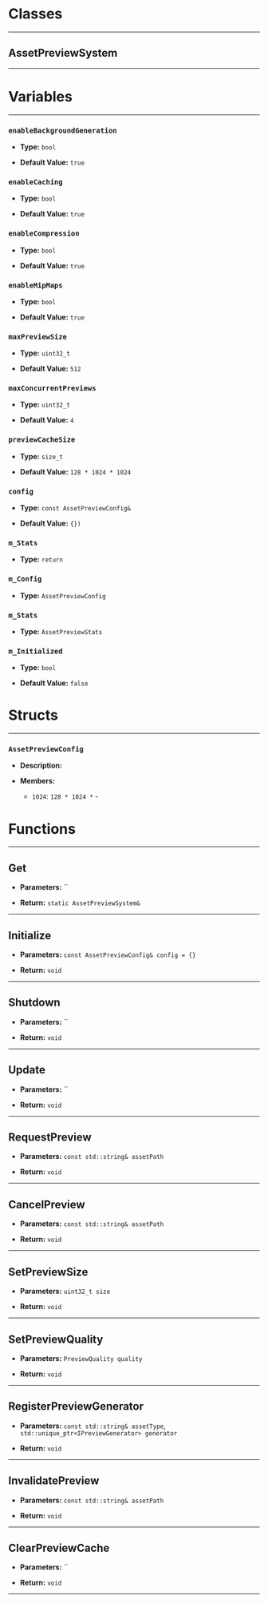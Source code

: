 # Classes
---

## AssetPreviewSystem
---




# Variables
---

### `enableBackgroundGeneration`

- **Type:** `bool`

- **Default Value:** `true`



### `enableCaching`

- **Type:** `bool`

- **Default Value:** `true`



### `enableCompression`

- **Type:** `bool`

- **Default Value:** `true`



### `enableMipMaps`

- **Type:** `bool`

- **Default Value:** `true`



### `maxPreviewSize`

- **Type:** `uint32_t`

- **Default Value:** `512`



### `maxConcurrentPreviews`

- **Type:** `uint32_t`

- **Default Value:** `4`



### `previewCacheSize`

- **Type:** `size_t`

- **Default Value:** `128 * 1024 * 1024`



### `config`

- **Type:** `const AssetPreviewConfig&`

- **Default Value:** `{})`



### `m_Stats`

- **Type:** `return`



### `m_Config`

- **Type:** `AssetPreviewConfig`



### `m_Stats`

- **Type:** `AssetPreviewStats`



### `m_Initialized`

- **Type:** `bool`

- **Default Value:** `false`




# Structs
---

### `AssetPreviewConfig`

- **Description:** 

- **Members:**

  - `1024`: `128 * 1024 *` - 




# Functions
---

## Get



- **Parameters:** ``

- **Return:** `static AssetPreviewSystem&`

---

## Initialize



- **Parameters:** `const AssetPreviewConfig& config = {}`

- **Return:** `void`

---

## Shutdown



- **Parameters:** ``

- **Return:** `void`

---

## Update



- **Parameters:** ``

- **Return:** `void`

---

## RequestPreview



- **Parameters:** `const std::string& assetPath`

- **Return:** `void`

---

## CancelPreview



- **Parameters:** `const std::string& assetPath`

- **Return:** `void`

---

## SetPreviewSize



- **Parameters:** `uint32_t size`

- **Return:** `void`

---

## SetPreviewQuality



- **Parameters:** `PreviewQuality quality`

- **Return:** `void`

---

## RegisterPreviewGenerator



- **Parameters:** `const std::string& assetType`, `std::unique_ptr<IPreviewGenerator> generator`

- **Return:** `void`

---

## InvalidatePreview



- **Parameters:** `const std::string& assetPath`

- **Return:** `void`

---

## ClearPreviewCache



- **Parameters:** ``

- **Return:** `void`

---
